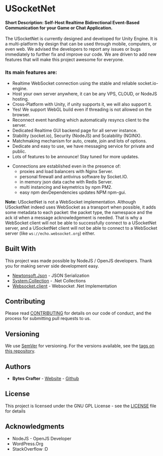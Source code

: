 
# USocketNet

#### Short Description: Self-Host Realtime Bidirectional Event-Based Communication for your Game or Chat Application. 

The USocketNet is currently designed and developed for Unity Engine. It is a multi-platform by design that can be used through mobile, computers, or even web. We advised the developers to report any issues or bugs immediately to further fix and improve our code. We are driven to add new features that will make this project awesome for everyone.

### Its main features are:

- Realtime WebSocket connection using the stable and reliable socket.io-engine.
- Host your own server anywhere, it can be any VPS, CLOUD, or NodeJS hosting.
- Cross-Platform with Unity, if unity supports it, we will also support it.
- Yes! We support WebGL build even if threading is not allowed on the browser.
- Reconnect event handling which automatically resyncs client to the server.
- Dedicated Realtime GUI backend page for all server instance.
- Stability (socket.io), Security (NodeJS) and Scalability (NGINX).
- Matchmaking mechanism for auto, create, join and lots of options.
- Dedicate and easy to use, we have messaging service for private and public.
- Lots of features to be announce! Stay tuned for more updates.

* Connections are established even in the presence of:
  - proxies and load balancers with Nginx Server.
  - personal firewall and antivirus software by Socket.IO.
  - in memory json data cache with Redis Server.
  - multi instancing and keymetrics by npm PM2.
  - easy npm devDependencies updates NPM npm-gui.

**Note:** USocketNet is not a WebSocket implementation. Although USocketNet indeed uses WebSocket as a transport when possible, it adds some metadata to each packet: the packet type, the namespace and the ack id when a message acknowledgement is needed. That is why a WebSocket client will not be able to successfully connect to a USocketNet server, and a USocketNet client will not be able to connect to a WebSocket server (like `ws://echo.websocket.org`) either.

## Built With

This project was made possible by NodeJS / OpenJS developers. Thank you for making server side development easy.

* [Newtonsoft.Json](https://github.com/JamesNK/Newtonsoft.Json/) - JSON Serialization
* [System.Collection](https://dotnet.microsoft.com/) - .Net Collections
* [Websocket.client](https://github.com/Marfusios/websocket-client) - Websocket .Net Implementation

## Contributing

Please read [CONTRIBUTING](CONTRIBUTING) for details on our code of conduct, and the process for submitting pull requests to us.

## Versioning

We use [SemVer](http://semver.org/) for versioning. For the versions available, see the [tags on this repository](https://github.com/BytesCrafter). 

## Authors

* **Bytes Crafter** - [Website](https://www.bytescrafter.net) - [Github](https://github.com/BytesCrafter/USocketNet-on-NodeJS)

## License

This project is licensed under the GNU GPL License - see the [LICENSE](LICENSE) file for details

## Acknowledgments

* NodeJS - OpenJS Developer
* WordPress.Org
* StackOverflow :D
